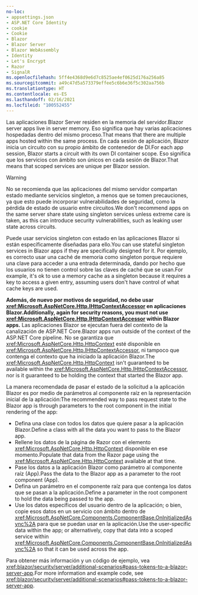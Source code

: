 ```yaml
---
no-loc:
- appsettings.json
- ASP.NET Core Identity
- cookie
- Cookie
- Blazor
- Blazor Server
- Blazor WebAssembly
- Identity
- Let's Encrypt
- Razor
- SignalR
ms.openlocfilehash: 5ff4e4368d9e6d7c8525ae4ef0625d176a256a85
ms.sourcegitcommit: a49c47d5a573379effee5c6b6e36f5c302aa756b
ms.translationtype: HT
ms.contentlocale: es-ES
ms.lasthandoff: 02/16/2021
ms.locfileid: "100552455"
---
```

<span data-ttu-id="22f3f-101">Las aplicaciones Blazor Server residen en la memoria del servidor.</span><span class="sxs-lookup"><span data-stu-id="22f3f-101">Blazor server apps live in server memory.</span></span> <span data-ttu-id="22f3f-102">Eso significa que hay varias aplicaciones hospedadas dentro del mismo proceso.</span><span class="sxs-lookup"><span data-stu-id="22f3f-102">That means that there are multiple apps hosted within the same process.</span></span> <span data-ttu-id="22f3f-103">En cada sesión de aplicación, Blazor inicia un circuito con su propio ámbito de contenedor de DI.</span><span class="sxs-lookup"><span data-stu-id="22f3f-103">For each app session, Blazor starts a circuit with its own DI container scope.</span></span> <span data-ttu-id="22f3f-104">Eso significa que los servicios con ámbito son únicos en cada sesión de Blazor.</span><span class="sxs-lookup"><span data-stu-id="22f3f-104">That means that scoped services are unique per Blazor session.</span></span>

> [!WARNING]
> <span data-ttu-id="22f3f-105">No se recomienda que las aplicaciones del mismo servidor compartan estado mediante servicios singleton, a menos que se tomen precauciones, ya que esto puede incorporar vulnerabilidades de seguridad, como la pérdida de estado de usuario entre circuitos.</span><span class="sxs-lookup"><span data-stu-id="22f3f-105">We don't recommend apps on the same server share state using singleton services unless extreme care is taken, as this can introduce security vulnerabilities, such as leaking user state across circuits.</span></span>

<span data-ttu-id="22f3f-106">Puede usar servicios singleton con estado en las aplicaciones Blazor si están específicamente diseñadas para ello.</span><span class="sxs-lookup"><span data-stu-id="22f3f-106">You can use stateful singleton services in Blazor apps if they are specifically designed for it.</span></span> <span data-ttu-id="22f3f-107">Por ejemplo, es correcto usar una caché de memoria como singleton porque requiere una clave para acceder a una entrada determinada, dando por hecho que los usuarios no tienen control sobre las claves de caché que se usan.</span><span class="sxs-lookup"><span data-stu-id="22f3f-107">For example, it's ok to use a memory cache as a singleton because it requires a key to access a given entry, assuming users don't have control of what cache keys are used.</span></span>

<span data-ttu-id="22f3f-108">**Además, de nuevo por motivos de seguridad, no debe usar <xref:Microsoft.AspNetCore.Http.IHttpContextAccessor> en aplicaciones Blazor.**</span><span class="sxs-lookup"><span data-stu-id="22f3f-108">**Additionally, again for security reasons, you must not use <xref:Microsoft.AspNetCore.Http.IHttpContextAccessor> within Blazor apps.**</span></span> <span data-ttu-id="22f3f-109">Las aplicaciones Blazor se ejecutan fuera del contexto de la canalización de ASP.NET Core.</span><span class="sxs-lookup"><span data-stu-id="22f3f-109">Blazor apps run outside of the context of the ASP.NET Core pipeline.</span></span> <span data-ttu-id="22f3f-110">No se garantiza que <xref:Microsoft.AspNetCore.Http.HttpContext> esté disponible en <xref:Microsoft.AspNetCore.Http.IHttpContextAccessor>, ni tampoco que contenga el contexto que ha iniciado la aplicación Blazor.</span><span class="sxs-lookup"><span data-stu-id="22f3f-110">The <xref:Microsoft.AspNetCore.Http.HttpContext> isn't guaranteed to be available within the <xref:Microsoft.AspNetCore.Http.IHttpContextAccessor>, nor is it guaranteed to be holding the context that started the Blazor app.</span></span>

<span data-ttu-id="22f3f-111">La manera recomendada de pasar el estado de la solicitud a la aplicación Blazor es por medio de parámetros al componente raíz en la representación inicial de la aplicación:</span><span class="sxs-lookup"><span data-stu-id="22f3f-111">The recommended way to pass request state to the Blazor app is through parameters to the root component in the initial rendering of the app:</span></span>

* <span data-ttu-id="22f3f-112">Defina una clase con todos los datos que quiere pasar a la aplicación Blazor.</span><span class="sxs-lookup"><span data-stu-id="22f3f-112">Define a class with all the data you want to pass to the Blazor app.</span></span>
* <span data-ttu-id="22f3f-113">Rellene los datos de la página de Razor con el elemento <xref:Microsoft.AspNetCore.Http.HttpContext> disponible en ese momento.</span><span class="sxs-lookup"><span data-stu-id="22f3f-113">Populate that data from the Razor page using the <xref:Microsoft.AspNetCore.Http.HttpContext> available at that time.</span></span>
* <span data-ttu-id="22f3f-114">Pase los datos a la aplicación Blazor como parámetro al componente raíz (App).</span><span class="sxs-lookup"><span data-stu-id="22f3f-114">Pass the data to the Blazor app as a parameter to the root component (App).</span></span>
* <span data-ttu-id="22f3f-115">Defina un parámetro en el componente raíz para que contenga los datos que se pasan a la aplicación.</span><span class="sxs-lookup"><span data-stu-id="22f3f-115">Define a parameter in the root component to hold the data being passed to the app.</span></span>
* <span data-ttu-id="22f3f-116">Use los datos específicos del usuario dentro de la aplicación; o bien, copie esos datos en un servicio con ámbito dentro de <xref:Microsoft.AspNetCore.Components.ComponentBase.OnInitializedAsync%2A> para que se puedan usar en la aplicación.</span><span class="sxs-lookup"><span data-stu-id="22f3f-116">Use the user-specific data within the app; or alternatively, copy that data into a scoped service within <xref:Microsoft.AspNetCore.Components.ComponentBase.OnInitializedAsync%2A> so that it can be used across the app.</span></span>

<span data-ttu-id="22f3f-117">Para obtener más información y un código de ejemplo, vea <xref:blazor/security/server/additional-scenarios#pass-tokens-to-a-blazor-server-app>.</span><span class="sxs-lookup"><span data-stu-id="22f3f-117">For more information and example code, see <xref:blazor/security/server/additional-scenarios#pass-tokens-to-a-blazor-server-app>.</span></span>
